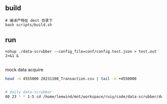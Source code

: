 ## build

```shell
# 编译产物在 dest 目录下
bash scripts/build.sh 
```

## run

```
nohup ./data-scrubber --config_file=conf/config.test.json > test.out 2>&1 &
```


## 

mock data acquire

```bash
head -n 4555000 20231108_Transaction.csv | tail -n +4550000
```

```bash

# daily data-scrubber
00 23 * * 1-5 cd /home/leewind/mnt/workspace/ruiy/code/data-scrubber/dest; ./run.sh -d;
```